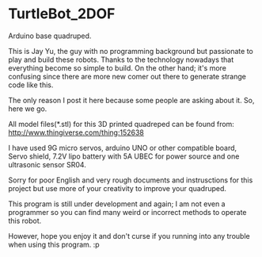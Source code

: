 TurtleBot_2DOF
==============

Arduino base quadruped.

This is Jay Yu, the guy with no programming background but passionate to play and build these robots.
Thanks to the technology nowadays that everything become so simple to build. On the other hand; it's more confusing since there are more new comer out there to generate strange code like this.

The only reason I post it here because some people are asking about it. So, here we go.

All model files(*.stl) for this 3D printed quadreped can be found from:
http://www.thingiverse.com/thing:152638

I have used 9G micro servos, arduino UNO or other compatible board, Servo shield, 7.2V lipo battery with 5A UBEC for power source and one ultrasonic sensor SR04.

Sorry for poor English and very rough documents and instrusctions for this project but use more of your creativity to improve your quadruped.

This program is still under development and again; I am not even a programmer so you can find many weird or incorrect methods to operate this robot.

However, hope you enjoy it and don't curse if you running into any trouble when using this program. :p
